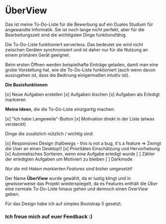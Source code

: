 # <i class="fa-solid fa-list-check"></i> ÜberView

Das ist meine To-Do-Liste für die Bewerbung auf ein Duales Studium für angewandte Informatik. Sie ist noch lange nicht perfekt, aber für die Bearbeitungszeit sind die wichtigsten Dinge funktionsfähig.

Die To-Do-Liste funktioniert serverless. Das bedeutet sie wird nicht zwischen Geräten synchronisiert und ist daher nur für die Nutzung an einem primären Gerät geeignet.

Beim ersten Öffnen werden beispielhafte Einträge geladen, damit man eine grobe Vorstellung hat, wie die To-Do-Liste funktioniert (auch wenn davon auszugehen ist, dass die Bedinung einigermaßen intuitiv ist).


**Die Basisfunktionen**

[x] Neue Aufgaben erstellen
[x] Aufgaben löschen
[x] Aufgaben als Erledigt markieren


**Meine Ideen**, die die To-Do-Liste *einzigartig* machen:

[x] "Ich habe Langeweile"-Button
[x] Motivation direkt in der Liste (etwas versteckt)


Dinge die zusätzlich nützlich / wichtig sind:

[x] Responsives Design (halbwegs - this is not a bug, it's a feature => Zwingt die User an einen Desktop!)
[x] Prioritäten Einschätzung und Hervorhebung
[x] Automatisches Sortieren, wenn eine Aufgabe erledigt wurde
[ ] Zähler der erledigten Aufgaben um Motiviert zu bleiben
[ ] Darkmode

*Nur die mit Haken markierten Features sind bisher umgesetzt!*


Der Name **ÜberView** wurde gewählt, da er lustig klingt und in gewisserweise das Projekt wiederspiegelt, da es Features enthält die *Über* eine normale To-Do-Liste hinaus gehen und dennoch einen Over*View* geben.

Für das Design habe ich auf simples Bootstrap 5 gesetzt.



### Ich freue mich auf euer Feedback :)